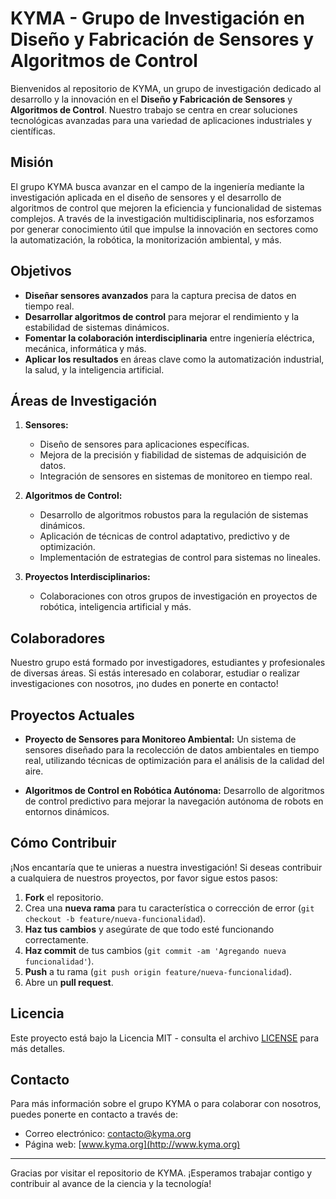 # KYMA - Grupo de Investigación en Diseño y Fabricación de Sensores y Algoritmos de Control

Bienvenidos al repositorio de KYMA, un grupo de investigación dedicado al desarrollo y la innovación en el **Diseño y Fabricación de Sensores** y **Algoritmos de Control**. Nuestro trabajo se centra en crear soluciones tecnológicas avanzadas para una variedad de aplicaciones industriales y científicas.

## Misión

El grupo KYMA busca avanzar en el campo de la ingeniería mediante la investigación aplicada en el diseño de sensores y el desarrollo de algoritmos de control que mejoren la eficiencia y funcionalidad de sistemas complejos. A través de la investigación multidisciplinaria, nos esforzamos por generar conocimiento útil que impulse la innovación en sectores como la automatización, la robótica, la monitorización ambiental, y más.

## Objetivos

- **Diseñar sensores avanzados** para la captura precisa de datos en tiempo real.
- **Desarrollar algoritmos de control** para mejorar el rendimiento y la estabilidad de sistemas dinámicos.
- **Fomentar la colaboración interdisciplinaria** entre ingeniería eléctrica, mecánica, informática y más.
- **Aplicar los resultados** en áreas clave como la automatización industrial, la salud, y la inteligencia artificial.

## Áreas de Investigación

1. **Sensores:**
   - Diseño de sensores para aplicaciones específicas.
   - Mejora de la precisión y fiabilidad de sistemas de adquisición de datos.
   - Integración de sensores en sistemas de monitoreo en tiempo real.

2. **Algoritmos de Control:**
   - Desarrollo de algoritmos robustos para la regulación de sistemas dinámicos.
   - Aplicación de técnicas de control adaptativo, predictivo y de optimización.
   - Implementación de estrategias de control para sistemas no lineales.

3. **Proyectos Interdisciplinarios:**
   - Colaboraciones con otros grupos de investigación en proyectos de robótica, inteligencia artificial y más.

## Colaboradores

Nuestro grupo está formado por investigadores, estudiantes y profesionales de diversas áreas. Si estás interesado en colaborar, estudiar o realizar investigaciones con nosotros, ¡no dudes en ponerte en contacto!

## Proyectos Actuales

- **Proyecto de Sensores para Monitoreo Ambiental:**
  Un sistema de sensores diseñado para la recolección de datos ambientales en tiempo real, utilizando técnicas de optimización para el análisis de la calidad del aire.

- **Algoritmos de Control en Robótica Autónoma:**
  Desarrollo de algoritmos de control predictivo para mejorar la navegación autónoma de robots en entornos dinámicos.

## Cómo Contribuir

¡Nos encantaría que te unieras a nuestra investigación! Si deseas contribuir a cualquiera de nuestros proyectos, por favor sigue estos pasos:

1. **Fork** el repositorio.
2. Crea una **nueva rama** para tu característica o corrección de error (`git checkout -b feature/nueva-funcionalidad`).
3. **Haz tus cambios** y asegúrate de que todo esté funcionando correctamente.
4. **Haz commit** de tus cambios (`git commit -am 'Agregando nueva funcionalidad'`).
5. **Push** a tu rama (`git push origin feature/nueva-funcionalidad`).
6. Abre un **pull request**.

## Licencia

Este proyecto está bajo la Licencia MIT - consulta el archivo [LICENSE](LICENSE) para más detalles.

## Contacto

Para más información sobre el grupo KYMA o para colaborar con nosotros, puedes ponerte en contacto a través de:

- Correo electrónico: [contacto@kyma.org](mailto:contacto@kyma.org)
- Página web: [www.kyma.org](http://www.kyma.org)

---

Gracias por visitar el repositorio de KYMA. ¡Esperamos trabajar contigo y contribuir al avance de la ciencia y la tecnología!

